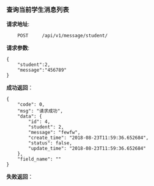 ### 查询当前学生消息列表

**请求地址**:
```
    POST     /api/v1/message/student/
```

**请求参数**:
```
{
    "student":2,
    "message":"456789"
}
```


**成功返回**：
```
{
    "code": 0,
    "msg": "请求成功",
    "data": {
        "id": 4,
        "student": 2,
        "message": "fewfw",
        "create_time": "2018-08-23T11:59:36.652684",
        "status": false,
        "update_time": "2018-08-23T11:59:36.652684"
    },
    "field_name": ""
}
```

**失败返回**：
```

```